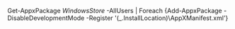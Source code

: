 Get-AppxPackage *WindowsStore* -AllUsers | Foreach {Add-AppxPackage -DisableDevelopmentMode -Register '$($_.InstallLocation)\AppXManifest.xml'}
